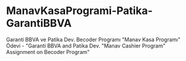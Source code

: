 # ManavKasaProgrami-Patika-GarantiBBVA
 Garanti BBVA ve Patika Dev. Becoder Programı "Manav Kasa Programı" Ödevi - "Garanti BBVA and Patika Dev. "Manav Cashier Program" Assignment on Becoder Program"
